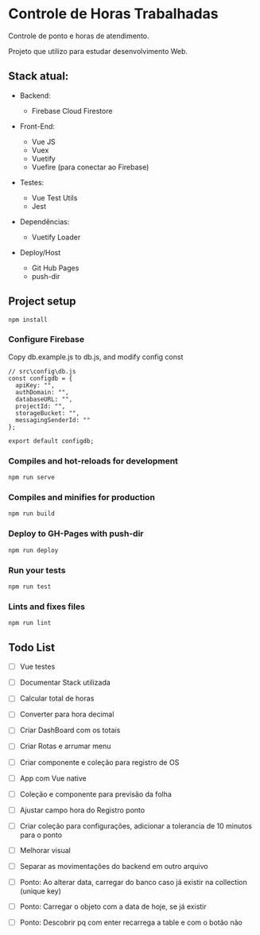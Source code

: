 # Controle de Horas Trabalhadas

Controle de ponto e horas de atendimento.

Projeto que utilizo para estudar desenvolvimento Web.


## Stack atual:
 - Backend:
    - Firebase Cloud Firestore

 - Front-End:
    - Vue JS
    - Vuex
    - Vuetify
    - Vuefire (para conectar ao Firebase)

 - Testes:
    - Vue Test Utils
    - Jest

 - Dependências:
    - Vuetify Loader

 - Deploy/Host
    - Git Hub Pages
    - push-dir


## Project setup
```
npm install
```

### Configure Firebase
Copy db.example.js to db.js, and modify config const
```
// src\config\db.js
const configdb = {
  apiKey: "",
  authDomain: "",
  databaseURL: "",
  projectId: "",
  storageBucket: "",
  messagingSenderId: ""
};

export default configdb;
```

### Compiles and hot-reloads for development
```
npm run serve
```

### Compiles and minifies for production
```
npm run build
```

### Deploy to GH-Pages with push-dir
```
npm run deploy
```

### Run your tests
```
npm run test
```

### Lints and fixes files
```
npm run lint
```


## Todo List

 - [ ] Vue testes
 - [ ] Documentar Stack utilizada
 - [ ] Calcular total de horas
 - [ ] Converter para hora decimal
 - [ ] Criar DashBoard com os totais
 - [ ] Criar Rotas e arrumar menu
 - [ ] Criar componente e coleção para registro de OS
 - [ ] App com Vue native
 - [ ] Coleção e componente para previsão da folha
 - [ ] Ajustar campo hora do Registro ponto
 - [ ] Criar coleção para configurações, adicionar a tolerancia de 10 minutos para o ponto
 - [ ] Melhorar visual
 - [ ] Separar as movimentações do backend em outro arquivo
 - [ ] Ponto: Ao alterar data, carregar do banco caso já existir na collection (unique key)
 - [ ] Ponto: Carregar o objeto com a data de hoje, se já existir
 - [ ] Ponto: Descobrir pq com enter recarrega a table e com o botão não

